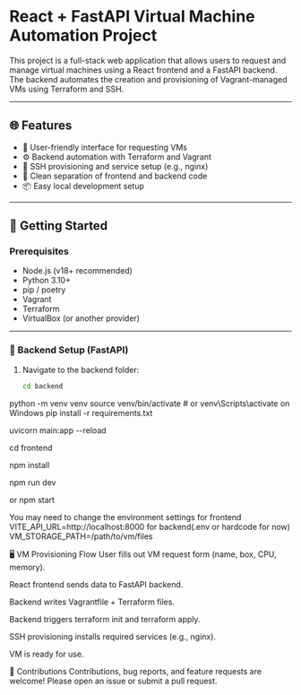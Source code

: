 # React + FastAPI Virtual Machine Automation Project

This project is a full-stack web application that allows users to request and manage virtual machines using a React frontend and a FastAPI backend. The backend automates the creation and provisioning of Vagrant-managed VMs using Terraform and SSH.

---

## 🌐 Features

- 🔐 User-friendly interface for requesting VMs
- ⚙️ Backend automation with Terraform and Vagrant
- 📡 SSH provisioning and service setup (e.g., nginx)
- 📁 Clean separation of frontend and backend code
- 📦 Easy local development setup

---

## 🚀 Getting Started

### Prerequisites

- Node.js (v18+ recommended)
- Python 3.10+
- pip / poetry
- Vagrant
- Terraform
- VirtualBox (or another provider)

---

### 🔧 Backend Setup (FastAPI)

1. Navigate to the backend folder:

   ```bash
   cd backend

python -m venv venv
source venv/bin/activate  # or venv\Scripts\activate on Windows
pip install -r requirements.txt

uvicorn main:app --reload

cd frontend

npm install

npm run dev

or 
npm start

You may need to change the environment settings
for frontend
VITE_API_URL=http://localhost:8000
for backend(.env or hardcode for now)
VM_STORAGE_PATH=/path/to/vm/files


🖥️ VM Provisioning Flow
User fills out VM request form (name, box, CPU, memory).

React frontend sends data to FastAPI backend.

Backend writes Vagrantfile + Terraform files.

Backend triggers terraform init and terraform apply.

SSH provisioning installs required services (e.g., nginx).

VM is ready for use.


🤝 Contributions
Contributions, bug reports, and feature requests are welcome! Please open an issue or submit a pull request.
